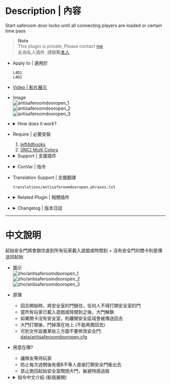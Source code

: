# Description | 內容
Start saferoom door locks until all connecting players are loaded or certain time pass

> __Note__ <br/>
This plugin is private, Please contact [me](/#私人插件列表-private-plugins-list)<br/>
此為私人插件, 請聯繫[本人](/#私人插件列表-private-plugins-list)

* Apply to | 適用於
    ```
    L4D1
    L4D2
    ```

* [Video | 影片展示](https://youtu.be/b3A14C7Qie8)

* Image
    <br/>![antisaferoomdooropen_1](image/antisaferoomdooropen_1.jpg)
    <br/>![antisaferoomdooropen_2](image/antisaferoomdooropen_2.jpg)
    <br/>![antisaferoomdooropen_3](image/antisaferoomdooropen_3.gif)

* <details><summary>How does it work?</summary>

	* Lock start saferoom door until all connecting players are loaded or until time pass
    * Teleport survivor back to safe area if does not have start saferoom door
    * Saferoom door drops after door open
    * To control enable/disable on some custom maps, modify file: [data/antisaferoomdooropen.cfg](data/antisaferoomdooropen.cfg)
</details>

* Require | 必要安裝
    1. [left4dhooks](https://forums.alliedmods.net/showthread.php?t=321696)
    2. [[INC] Multi Colors](https://github.com/fbef0102/L4D1_2-Plugins/releases/tag/Multi-Colors)

* <details><summary>Support | 支援插件</summary>

	1. [l4d_start_safe_area](https://github.com/fbef0102/L4D1_2-Plugins/tree/master/l4d_start_safe_area): Add Custom safe area for any map on start
		* 遊戲開局時，強制將出生點周圍區域判定為安全區，以確保玩家安全
</details>

* <details><summary>ConVar | 指令</summary>

    * cfg/sourcemod/antisaferoomdooropen.cfg
        ```php
        // 0=Plugin off, 1=Plugin on.
        antisaferoomdooropen_enable "1"

        // Turn on the plugin in these game modes. 0=All, 1=Coop, 2=Survival, 4=Versus, 8=Scavenge. Add numbers together.
        antisaferoomdooropen_modes_tog "0"

        // How Long plugin waits for loaders before giving up on them (0=Don't wait for loaders)
        antisaferoomdooropen_loaders_time "30"

        // How Long plugin waits before saferoom door can be opened. (Once all players are loaded)
        antisaferoomdooropen_open_time "40"

        // Saferoom door auto open after this amount of time, even if survivors are still inside the safe room. (0=off)
        antisaferoomdooropen_force_start_time "100"

        // If 1, saferoom door drops after door open
        antisaferoomdooropen_fake "1"

        // If 1, Door fades after it drops.
        antisaferoomdooropen_fade "1"

        // If 1, Players will be teleported back to saferoom if try to leave the safe area when door locks
        // Useful if map does not have start saferoom door
        antisaferoomdooropen_left_start_area_teleport "1"

        //If 1, Players won't take any damage when door locks
        antisaferoomdooropen_left_start_area_god "1"

        // If 1, Spawn player to safe area if player dies when door locks
        antisaferoomdooropen_open_spawn_player "0"

        // If 1, return player to safe area if player spawns or takes over bot when door locks.
        antisaferoomdooropen_return_player "0"

        // Changes how count down timer and hint displays.
        antisaferoomdooropen_announce_type "2"

        // (L4D2) Set A Glow For The Saferoom Doors
        antisaferoomdooropen_glow_enable "1"

        // (L4D2) Set The Glow Range For Saferoom Doors
        antisaferoomdooropen_glow_range "500"

        // (L4D2) Set Saferoom Lock Glow Color, (0-255) Separated By Spaces.
        antisaferoomdooropen_lock_glow_color "255 0 0"

        // (L4D2) Set Saferoom Unlock Glow Color, (0-255) Separated By Spaces.
        antisaferoomdooropen_unlock_glow_color "0 255 0"
        ```
</details>

* Translation Support | 支援翻譯
	```
    translations/antisaferoomdooropen.phrases.txt
	```

* <details><summary>Related Plugin | 相關插件</summary>

    1. [lockdown_system_l4d](https://github.com/fbef0102/L4D1_2-Plugins/tree/master/lockdown_system_l4d): Locks Saferoom Door Until Someone Opens It.
		* 終點安全門鎖住直到時間結束
	2. [l4d_start_safe_area](https://github.com/fbef0102/L4D1_2-Plugins/tree/master/l4d_start_safe_area): Add Custom safe area for any map on start
		* 遊戲開局時，強制將出生點周圍區域判定為安全區，以確保玩家安全
</details>

* <details><summary>Changelog | 版本日誌</summary>

    * v3.0 (2025-1-2)
        * Add data file to control enable/disable on specific maps

    * v2.9 (2025-1-1)
        * Make door drop after door is fully opened

    * v2.8 (2024-12-25)
        * Update cvars

    * v2.7 (2024-11-19)
        * Waiting for connecting players
        * Update cvars
        * Update translation
        * Remake code

    * v2.6 (2024-8-27)
        * Update cvars

    * v2.5 (2023-10-31)
        * Add translation file

    * v2.4 (2023-2-13)
        * Add a cvar to display count down timer

    * v2.3
        * Initial Release
</details>

- - - -
# 中文說明
起始安全門將會鎖住直到所有玩家載入遊戲或時間到 + 沒有安全門的關卡則是傳送回起始

* 圖示
    <br/>![zho/antisaferoomdooropen_1](image/zho/antisaferoomdooropen_1.jpg)
    <br/>![zho/antisaferoomdooropen_2](image/zho/antisaferoomdooropen_2.jpg)
    <br/>![zho/antisaferoomdooropen_3](image/zho/antisaferoomdooropen_3.gif)

* 原理
	* 回合開始時，將安全室的門鎖住，任何人不得打開安全室的門
    * 當所有玩家已載入遊戲或時間到之後，大門解鎖
    * 如果關卡沒有安全室，則離開安全區域會被傳送回去
    * 大門打開後，門掉落在地上 (不能再關回去)
    * 可到文件設置某些三方圖不要修改安全門: [data/antisaferoomdooropen.cfg](data/antisaferoomdooropen.cfg)

* 用意在哪?
    * 讓隊友等待玩家
    * 防止每次過關後有傻B不等人直接打開安全門衝出去
    * 禁止跑回起始安全室關閉大門，躲避特感追殺

* <details><summary>指令中文介紹 (點我展開)</summary>

    * cfg/sourcemod/antisaferoomdooropen.cfg
        ```php
        // 0=關閉插件, 1=啟動插件
        antisaferoomdooropen_enable "1"

        // 什麼模式下啟動此插件. 0=所有模式, 1=戰役, 2=生存, 4=對抗, 8=清道夫. 請將數字相加起來
        antisaferoomdooropen_modes_tog "0"

        // 換圖之後必須等待所有玩家載入遊戲，超過30秒後便放棄等待 (0=不等待)
        antisaferoomdooropen_loaders_time "30"

        // 40秒後解鎖安全室大門 (所有玩家已載入遊戲之後開始倒數)
        antisaferoomdooropen_open_time "40"

        // 100秒後，安全室的門強制自動打開 (0=關閉這項功能)
        antisaferoomdooropen_force_start_time "100"

        // 為1時，安全門打開後會自動掉落且不能再關回去
        antisaferoomdooropen_fake "1"

        // 為1時，安全門掉落地上後自動消失
        antisaferoomdooropen_fade "1"

        // (大門鎖住時) 為1時，倖存者離開安全區域會被傳送回起點 (0=關閉這項功能)
        // 適合關卡沒有起始安全門的時候
        antisaferoomdooropen_left_start_area_teleport "1"

        // (大門鎖住時) 為1時，倖存者們不會受到任何傷害
        antisaferoomdooropen_left_start_area_god "1"

        // (大門鎖住時) 為1時，如果玩家在安全室內死亡則會復活
        antisaferoomdooropen_open_spawn_player "0"

        // (大門鎖住時) 為1時，玩家取代Bot時會返回安全區域
        antisaferoomdooropen_return_player "0"

        // 提示該如何顯示. (0: 不提示, 1: 聊天框, 2: 黑底白字框, 3: 螢幕正中間)
        antisaferoomdooropen_countdown_announce_type "2"

        // (L4D2) 為1時，安全室的大門有光環
        antisaferoomdooropen_glow_enable "1"

        // (L4D2) 安全室的大門發光範圍
        antisaferoomdooropen_glow_range "500"

        // (L4D2) 安全室的大門鎖住時的光圈顏色，填入RGB三色 (三個數值介於0~255，需要空格)
        antisaferoomdooropen_lock_glow_color "255 0 0"

        // (L4D2) 安全室的大門解除鎖住時的光圈顏色，填入RGB三色 (三個數值介於0~255，需要空格)
        antisaferoomdooropen_unlock_glow_color "0 255 0"
        ```
</details>